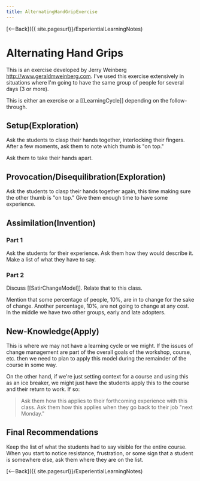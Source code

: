 ```yaml
---
title: AlternatingHandGripExercise
---
```

[<--Back]({{ site.pagesurl}}/ExperientialLearningNotes)

# Alternating Hand Grips 
This is an exercise developed by Jerry Weinberg http://www.geraldmweinberg.com. I've used this exercise extensively in situations where I'm going to have the same group of people for several days (3 or more).

This is either an exercise or a [[LearningCycle]] depending on the follow-through. 

## Setup(Exploration) 
Ask the students to clasp their hands together, interlocking their fingers. After a few moments, ask them to note which thumb is "on top." 

Ask them to take their hands apart. 

## Provocation/Disequilibration(Exploration) 
Ask the students to clasp their hands together again, this time making sure the other thumb is "on top." Give them enough time to have some experience. 

## Assimilation(Invention) 

### Part 1 
Ask the students for their experience. Ask them how they would describe it. Make a list of what they have to say. 

### Part 2 
Discuss [[SatirChangeModel]]. Relate that to this class. 

Mention that some percentage of people, 10%, are in to change for the sake of change. Another percentage, 10%, are not going to change at any cost. In the middle we have two other groups, early and late adopters. 

## New-Knowledge(Apply) 
This is where we may not have a learning cycle or we might. If the issues of change management are part of the overall goals of the workshop, course, etc. then we need to plan to apply this model during the remainder of the course in some way. 

On the other hand, if we're just setting context for a course and using this as an ice breaker, we might just have the students apply this to the course and their return to work. If so: 
> Ask them how this applies to their forthcoming experience with this class. 
> Ask them how this applies when they go back to their job "next Monday." 

## Final Recommendations 
Keep the list of what the students had to say visible for the entire course. When you start to notice resistance, frustration, or some sign that a student is somewhere else, ask them where they are on the list.

[<--Back]({{ site.pagesurl}}/ExperientialLearningNotes)
